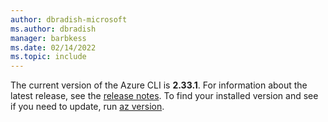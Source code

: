 ```yaml
---
author: dbradish-microsoft
ms.author: dbradish
manager: barbkess
ms.date: 02/14/2022
ms.topic: include
---
```


The current version of the Azure CLI is __2.33.1__. For information about the latest release, see the [release notes](../release-notes-azure-cli.md). To find your installed version and see if you need to update, run [az version](/cli/azure/reference-index#az_version).
